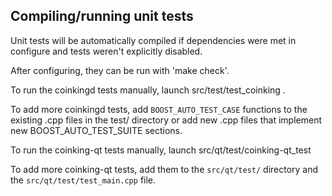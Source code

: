 Compiling/running unit tests
------------------------------------

Unit tests will be automatically compiled if dependencies were met in configure
and tests weren't explicitly disabled.

After configuring, they can be run with 'make check'.

To run the coinkingd tests manually, launch src/test/test_coinking .

To add more coinkingd tests, add `BOOST_AUTO_TEST_CASE` functions to the existing
.cpp files in the test/ directory or add new .cpp files that
implement new BOOST_AUTO_TEST_SUITE sections.

To run the coinking-qt tests manually, launch src/qt/test/coinking-qt_test

To add more coinking-qt tests, add them to the `src/qt/test/` directory and
the `src/qt/test/test_main.cpp` file.
